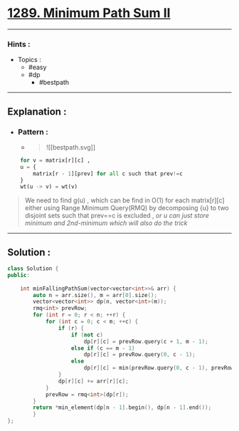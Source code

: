 # [1289. Minimum Path Sum II](https://leetcode.com/problems/minimum-falling-path-sum-ii/)

---

### Hints :

-   Topics :
    -   #easy
    -   #dp
        -   #bestpath

---

## Explanation :

-   ### Pattern :

    -   > ![[bestpath.svg]]

```python
	for v = matrix[r][c] ,
	u = {
		matrix[r - 1][prev] for all c such that prev!=c
	}
	wt(u -> v) = wt(v)
```

>We need to find g(u) , which can be find in O(1) for each matrix[r][c] either using Range Minimum Query(RMQ) by decomposing {u} to two disjoint sets such that prev==c is excluded , *or u can just store minimum and 2nd-minimum which will also do the trick*

---

## Solution :

```cpp
class Solution {
public:
    
    int minFallingPathSum(vector<vector<int>>& arr) {
		auto n = arr.size(), m = arr[0].size();
		vector<vector<int>> dp(n, vector<int>(m));
		rmq<int> prevRow;
		for (int r = 0; r < n; ++r) {
			for (int c = 0; c < m; ++c) {
				if (r) {
					if (not c)
						dp[r][c] = prevRow.query(c + 1, m - 1);
					else if (c == m - 1)
						dp[r][c] = prevRow.query(0, c - 1);
					else
						dp[r][c] = min(prevRow.query(0, c - 1), prevRow.query(c + 1, m - 1));
				}
				dp[r][c] += arr[r][c];
			}
			prevRow = rmq<int>(dp[r]);
		}
		return *min_element(dp[n - 1].begin(), dp[n - 1].end());  
		}
};
```
